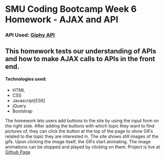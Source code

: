 # SMU Coding Bootcamp Week 6 Homework - AJAX and API

### API Used: [Giphy API](https://developers.giphy.com)

## This homework tests our understanding of APIs and how to make AJAX calls to APIs in the front end.

#### Technologies used:
* HTML
* CSS
* Javascript[ES6]
* jQuery
* Bootstrap

The homework lets users add buttons to the site by using the input form on the right side. After adding the buttons with which topic they want to find pictures of, they can click the button at the top of the page to show GIFs related to the topic they are interested in.
The site shows still images of the gifs. Upon clicking the image itself, the GIFs start animating. The image animations can be stopped and played by clicking on them.
Project is live at [Github Page](https://jjohnp5.github.io/week-6-ajax)
